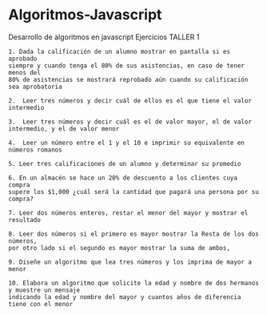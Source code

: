 # Algoritmos-Javascript
Desarrollo de algoritmos en javascript 
Ejercicios TALLER 1


    1. Dada la calificación de un alumno mostrar en pantalla si es aprobado
    siempre y cuando tenga el 80% de sus asistencias, en caso de tener menos del
    80% de asistencias se mostrará reprobado aún cuando su calificación sea aprobatoria

    2.  Leer tres números y decir cuál de ellos es el que tiene el valor intermedio

    3.  Leer tres números y decir cuál es el de valor mayor, el de valor intermedio, y el de valor menor

    4.  Leer un número entre el 1 y el 10 e imprimir su equivalente en números romanos

    5. Leer tres calificaciones de un alumno y determinar su promedio

    6. En un almacén se hace un 20% de descuento a los clientes cuya compra 
    supere los $1,000 ¿cuál será la cantidad que pagará una persona por su compra?

    7. Leer dos números enteros, restar el menor del mayor y mostrar el resultado

    8. Leer dos números si el primero es mayor mostrar la Resta de los dos números,
    por otro lado si el segundo es mayor mostrar la suma de ambos,

    9. Diseñe un algoritmo que lea tres números y los imprima de mayor a menor

    10. Elabora un algoritmo que solicite la edad y nombre de dos hermanos y muestre un mensaje
    indicando la edad y nombre del mayor y cuantos años de diferencia tiene con el menor
